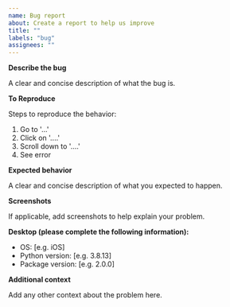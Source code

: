 ```yaml
---
name: Bug report
about: Create a report to help us improve
title: ""
labels: "bug"
assignees: ""
---
```


**Describe the bug**

A clear and concise description of what the bug is.

**To Reproduce**

Steps to reproduce the behavior:

1. Go to '...'
2. Click on '....'
3. Scroll down to '....'
4. See error

**Expected behavior**

A clear and concise description of what you expected to happen.

**Screenshots**

If applicable, add screenshots to help explain your problem.

**Desktop (please complete the following information):**

- OS: [e.g. iOS]
- Python version: [e.g. 3.8.13]
- Package version: [e.g. 2.0.0]

**Additional context**

Add any other context about the problem here.
